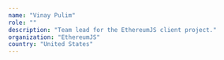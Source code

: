 ```yaml
---
name: "Vinay Pulim"
role: ""
description: "Team lead for the EthereumJS client project."
organization: "EthereumJS"
country: "United States"
---
```

